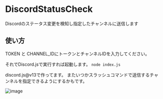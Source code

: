 # DiscordStatusCheck
Discordのステータス変更を検知し指定したチャンネルに送信します

## 使い方
TOKEN と CHANNEL_IDにトークンとチャンネルIDを入力してください。

それでDiscord.jsで実行すれば起動します。
`node index.js`

discord.js@v13で作ってます。
またいつかスラッシュコマンドで送信するチャンネルを指定できるようにするかもです。

![image](https://github.com/user-attachments/assets/13b8ab5b-9ad3-4ebd-ba69-8a0866d72944)
